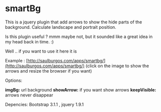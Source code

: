 # smartBg

This is a jquery plugin that add arrows to show the hide parts of the background. Calculate landscape and portrait position.

Is this plugin useful ? mmm maybe not, but it sounded like a great idea in my head back in time.  :)

Well .. if you want to use it here it is

Example : [http://saulburgos.com/apps/smartbg/](http://saulburgos.com/apps/smartbg/)  (click on the image to show the arrows and resize the browser if you want)

Options:

 **imgBg:** url background
 **showArrow:** if you want show arrows
 **keepVisible:** arrows never disappear

Depencies: Bootstrap 3.1.1 , jquery 1.9.1
